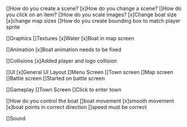 []How do you create a scene?
[x]How do you change a scene?
[]How do you click on an item?
[]How do you scale images?
    [x]Change boat size
    [x]change map sizes
[]How do you create bounding box to match player sprite



[]Graphics
    []Textures
        [x]Water
    [x]Boat in map screen


[]Animation
    [x]Boat animation needs to be fixed

[]Collisions
    [x]Added player and logo collision

[]UI
    [x]General UI Layout
    []Menu Screen
    []Town screen
    []Map screen
    []Battle screen
        []Started on battle screen

[]Gameplay
    []Town Screen
    []Click to enter town


[]How do you control the boat
    []boat movement
        [x]smooth movement
        [x]boat points in correct direction
        []speed must be correct

[]Sound
